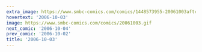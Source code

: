 ```yaml
---
extra_image: https://www.smbc-comics.com/comics/1448573955-20061003after.png
hovertext: '2006-10-03'
image: https://www.smbc-comics.com/comics/20061003.gif
next_comic: '2006-10-04'
prev_comic: '2006-10-02'
title: '2006-10-03'
---
```


